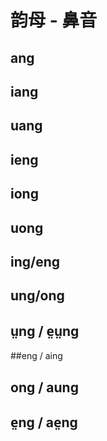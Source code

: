 # 韵母 - 鼻音

## ang

## iang

## uang
## ieng

## iong
## uong
## ing/eng
## ung/ong
## ṳng / e̤ṳng
##eng / aing
## ong / aung 
## e̤ng / ae̤ng